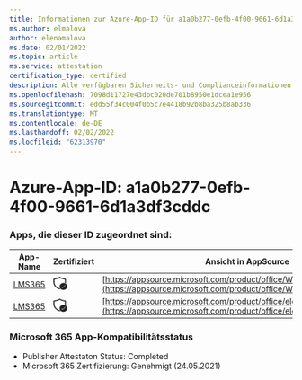 ```yaml
---
title: Informationen zur Azure-App-ID für a1a0b277-0efb-4f00-9661-6d1a3df3cddc
ms.author: elmalova
author: elenamalova
ms.date: 02/01/2022
ms.topic: article
ms.service: attestation
certification_type: certified
description: Alle verfügbaren Sicherheits- und Complianceinformationen für a1a0b277-0efb-4f00-9661-6d1a3df3cddc.
ms.openlocfilehash: 7098d11727e43dbc020de701b8950e1dcea1e956
ms.sourcegitcommit: edd55f34c004f0b5c7e4418b92b8ba325b8ab336
ms.translationtype: MT
ms.contentlocale: de-DE
ms.lasthandoff: 02/02/2022
ms.locfileid: "62313970"
---
```

# <a name="azure-app-id-a1a0b277-0efb-4f00-9661-6d1a3df3cddc"></a>Azure-App-ID: a1a0b277-0efb-4f00-9661-6d1a3df3cddc


### <a name="apps-associated-with-this-id"></a>Apps, die dieser ID zugeordnet sind:
| **App-Name** | **Zertifiziert** | **Ansicht in AppSource** |
|--------------|---------------|-----------------------|
| [LMS365](https://docs.microsoft.com/microsoft-365-app-certification/forward/WA104381467) | <img alt="Certified application badge" src="../media/certified-badge.png" height="25" width="25" /> | [https://appsource.microsoft.com/product/office/WA104381467](https://appsource.microsoft.com/product/office/WA104381467) |
| [LMS365](https://docs.microsoft.com/microsoft-365-app-certification/forward/elearningforce.lms365_spfx) | <img alt="Certified application badge" src="../media/certified-badge.png" height="25" width="25" /> | [https://appsource.microsoft.com/product/office/elearningforce.lms365_spfx](https://appsource.microsoft.com/product/office/elearningforce.lms365_spfx) |

### <a name="microsoft-365-app-compliance-status"></a>Microsoft 365 App-Kompatibilitätsstatus
- Publisher Attestaton Status: Completed
- Microsoft 365 Zertifizierung: Genehmigt (24.05.2021)
